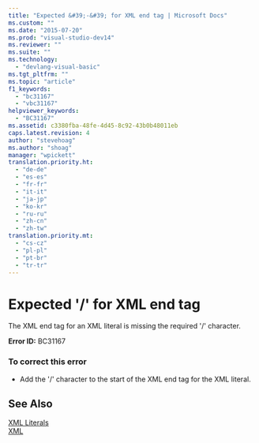 ```yaml
---
title: "Expected &#39;-&#39; for XML end tag | Microsoft Docs"
ms.custom: ""
ms.date: "2015-07-20"
ms.prod: "visual-studio-dev14"
ms.reviewer: ""
ms.suite: ""
ms.technology: 
  - "devlang-visual-basic"
ms.tgt_pltfrm: ""
ms.topic: "article"
f1_keywords: 
  - "bc31167"
  - "vbc31167"
helpviewer_keywords: 
  - "BC31167"
ms.assetid: c3380fba-48fe-4d45-8c92-43b0b48011eb
caps.latest.revision: 4
author: "stevehoag"
ms.author: "shoag"
manager: "wpickett"
translation.priority.ht: 
  - "de-de"
  - "es-es"
  - "fr-fr"
  - "it-it"
  - "ja-jp"
  - "ko-kr"
  - "ru-ru"
  - "zh-cn"
  - "zh-tw"
translation.priority.mt: 
  - "cs-cz"
  - "pl-pl"
  - "pt-br"
  - "tr-tr"
---
```

# Expected &#39;/&#39; for XML end tag
The XML end tag for an XML literal is missing the required '/' character.  
  
 **Error ID:** BC31167  
  
### To correct this error  
  
-   Add the '/' character to the start of the XML end tag for the XML literal.  
  
## See Also  
 [XML Literals](/dotnet/visual-basic/language-reference/xml-literals/index)   
 [XML](/dotnet/visual-basic/programming-guide/language-features/xml/index)